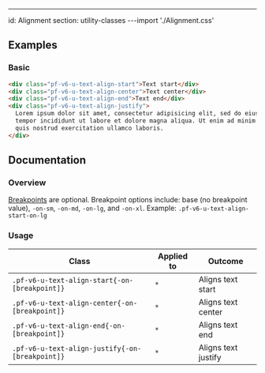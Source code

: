 ---
id: Alignment
section: utility-classes
---import './Alignment.css'

## Examples

### Basic

```html
<div class="pf-v6-u-text-align-start">Text start</div>
<div class="pf-v6-u-text-align-center">Text center</div>
<div class="pf-v6-u-text-align-end">Text end</div>
<div class="pf-v6-u-text-align-justify">
  Lorem ipsum dolor sit amet, consectetur adipisicing elit, sed do eiusmod
  tempor incididunt ut labore et dolore magna aliqua. Ut enim ad minim veniam,
  quis nostrud exercitation ullamco laboris.
</div>

```

## Documentation

### Overview

[Breakpoints](/tokens/all-patternfly-tokens) are optional. Breakpoint options include: base (no breakpoint value), `-on-sm`, `-on-md`, `-on-lg`, and `-on-xl`. Example: `.pf-v6-u-text-align-start-on-lg`

### Usage

| Class | Applied to | Outcome |
| -- | -- | -- |
| `.pf-v6-u-text-align-start{-on-[breakpoint]}` | `*` |  Aligns text start |
| `.pf-v6-u-text-align-center{-on-[breakpoint]}` | `*` |  Aligns text center |
| `.pf-v6-u-text-align-end{-on-[breakpoint]}` | `*` |  Aligns text end |
| `.pf-v6-u-text-align-justify{-on-[breakpoint]}` | `*` |  Aligns text justify |
